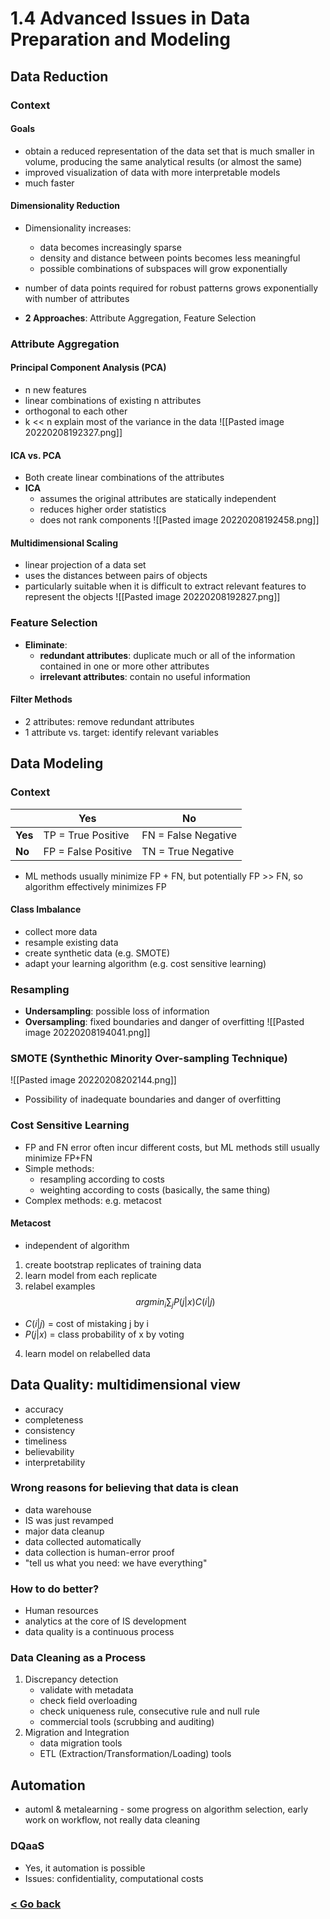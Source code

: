 # 1.4 Advanced Issues in Data Preparation and Modeling
## Data Reduction
### Context
#### Goals
- obtain a reduced representation of the data set that is much smaller in volume, producing the same analytical results (or almost the same)
- improved visualization of data with more interpretable models
- much faster

#### Dimensionality Reduction
- Dimensionality increases:
	- data becomes increasingly sparse
	- density and distance between points becomes less meaningful
	- possible combinations of subspaces will grow exponentially
- number of data points required for robust patterns grows exponentially with number of attributes

- **2 Approaches**: Attribute Aggregation, Feature Selection

### Attribute Aggregation
#### Principal Component Analysis (PCA)
- n new features
- linear combinations of existing n attributes
- orthogonal to each other
- k << n explain most of the variance in the data
![[Pasted image 20220208192327.png]]

#### ICA vs. PCA
- Both create linear combinations of the attributes
- **ICA**
	- assumes the original attributes are statically independent
	- reduces higher order statistics
	- does not rank components
![[Pasted image 20220208192458.png]]

#### Multidimensional Scaling
- linear projection of a data set
- uses the distances between pairs of objects
- particularly suitable when it is difficult to extract relevant features to represent the objects
![[Pasted image 20220208192827.png]]

### Feature Selection
- **Eliminate**:
	- **redundant attributes**: duplicate much or all of the information contained in one or more other attributes
	- **irrelevant attributes**: contain no useful information

#### Filter Methods
- 2 attributes: remove redundant attributes
- 1 attribute vs. target: identify relevant variables

## Data Modeling
### Context
|         | Yes                 | No                  |
| ------- | ------------------- | ------------------- |
| **Yes** | TP = True Positive  | FN = False Negative |
| **No**  | FP = False Positive | TN = True Negative  |

- ML methods usually minimize FP + FN, but potentially FP >> FN, so algorithm effectively minimizes FP

#### Class Imbalance
- collect more data
- resample existing data
- create synthetic data (e.g. SMOTE)
- adapt your learning algorithm (e.g. cost sensitive learning)

### Resampling
- **Undersampling**: possible loss of information
- **Oversampling**: fixed boundaries and danger of overfitting
![[Pasted image 20220208194041.png]]

### SMOTE (Synthethic Minority Over-sampling Technique)
![[Pasted image 20220208202144.png]]
- Possibility of inadequate boundaries and danger of overfitting

### Cost Sensitive Learning
- FP and FN error often incur different costs, but ML methods still usually minimize FP+FN
- Simple methods:
	- resampling according to costs
	- weighting according to costs (basically, the same thing)
- Complex methods: e.g. metacost

#### Metacost
- independent of algorithm
1. create bootstrap replicates of training data
2. learn model from each replicate
3. relabel examples $$argmin_i\sum_j P(j|x)C(i|j)$$
- $C(i|j)$ = cost of mistaking j by i
- $P(j|x)$ = class probability of x by voting
4. learn model on relabelled data

## Data Quality: multidimensional view
- accuracy
- completeness
- consistency
- timeliness
- believability
- interpretability

### Wrong reasons for believing that data is clean
- data warehouse
- IS was just revamped
- major data cleanup
- data collected automatically
- data collection is human-error proof
- "tell us what you need: we have everything"

### How to do better?
- Human resources
- analytics at the core of IS development
- data quality is a continuous process

### Data Cleaning as a Process
1. Discrepancy detection
	- validate with metadata
	- check field overloading
	- check uniqueness rule, consecutive rule and null rule
	- commercial tools (scrubbing and auditing)
2. Migration and Integration
	- data migration tools
	- ETL (Extraction/Transformation/Loading) tools

## Automation
- automl & metalearning - some progress on algorithm selection, early work on workflow, not really data cleaning

### DQaaS
- Yes, it automation is possible
- Issues: confidentiality, computational costs

### [< Go back](/README.md)